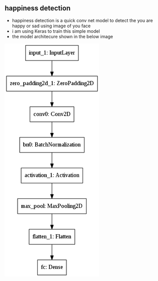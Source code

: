 ## happiness detection 

- happiness detection is a quick conv net model to detect the you are happy or sad using image of you face 
- i am using Keras to train this simple model 
- the model architecure shown in the below image


![](https://github.com/MostafaAhmed456/happiness_detectection/blob/master/model_arch.png)

